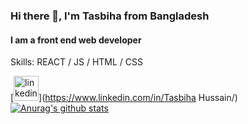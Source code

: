 
### Hi there 👋, I'm Tasbiha from Bangladesh
#### I am a front end web developer

Skills:  REACT / JS / HTML / CSS


[<img src='https://cdn.jsdelivr.net/npm/simple-icons@3.0.1/icons/linkedin.svg' alt='linkedin' height='40'>](https://www.linkedin.com/in/Tasbiha Hussain/)  
[![Anurag's github stats](https://github-readme-stats.vercel.app/api?username=tasbiha11)](https://github.com/anuraghazra/github-readme-stats)

